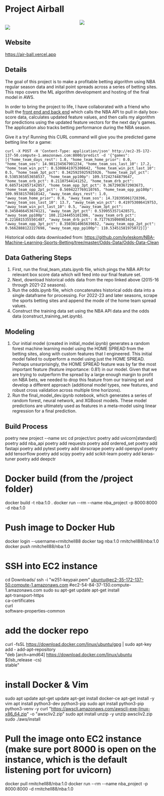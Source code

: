 # Project Airball 

<div align="center">
<img max-height='200px' src='project_airball/assets/air-ball.png'>
</div>

<img max-height='400px' src='project_airball/assets/dailypicks.png'>

## Website
https://air-ball.vercel.app

## Details
The goal of this project is to make a profitable betting algorithm using NBA regular season data and inital point spreads across a series of betting sites. This repo covers the ML algorithm development and hosting of the final model in AWS. 

In order to bring the project to life, I have collaborated with a friend who built the [front end and back end](https://github.com/birdman093/air-ball) which calls the NBA API to pull in daily box-score data, calculates updated feature values, and then calls my algorithm for predictions using the updated feature vectors for the next day's games. The application also tracks betting performance during the NBA season. 

Give it a try! Running this CURL command will give you the predicted game betting line for a game:

```curl -X POST -H 'Content-Type: application/json' http://ec2-35-172-137-50.compute-1.amazonaws.com:8000/predict -d '{"games": [{"home_team_days_rest": 1.0, "home_team_home_prior": 0.0, "home_team_sos": 14.901234567901234, "home_team_sos_last_10": 17.2, "home_team_win_pct": 0.5308641975308642, "home_team_win_pct_last_10": 0.5, "home_team_3pt_pct": 0.3425925925925926, "home_team_2pt_pct": 0.5385365853658537, "home_team_pp100p": 109.57242744879647, "home_team_orb_pct": 0.21107544141252, "home_team_drb_pct": 0.6857142857142857, "home_team_opp_3pt_pct": 0.3672903672903673, "home_team_opp_2pt_pct": 0.5694227769110765, "home_team_opp_pp100p": 109.99381570810142, "away_team_days_rest": 1.0, "away_team_home_prior": 0.0, "away_team_sos": 14.728395061728396, "away_team_sos_last_10": 13.7, "away_team_win_pct": 0.419753086419753, "away_team_win_pct_last_10": 0.5, "away_team_3pt_pct": 0.3458466453674121, "away_team_2pt_pct": 0.5399553571428571, "away_team_pp100p": 108.21244455101306, "away_team_orb_pct": 0.2216815355501487, "away_team_drb_pct": 0.7177635098983414, "away_team_opp_3pt_pct": 0.3503014065639652, "away_team_opp_2pt_pct": 0.5662888122227698, "away_team_opp_pp100p": 110.53451581975072}]}'```

Historical odds data downloaded from: https://github.com/kyleskom/NBA-Machine-Learning-Sports-Betting/tree/master/Odds-Data/Odds-Data-Clean

## Data Gathering Steps
1. First, run the final_team_stats.ipynb file, which pings the NBA API for relevant box score data which will feed into our final feature set.
2. Next, download historical odds data from the repo linked above (2015-16 through 2021-22 seasons).
3. Run the odds.ipynb file, which concatenates historical odds data into a single dataframe for processing. For 2022-23 and later seasons, scrape the sports betting sites and append the mode of the home team spread values.
4. Construct the training data set using the NBA API data and the odds data (construct_training_set.ipynb).

## Modeling
1. Our initial model (created in initial_model.ipynb) generates a random forest machine learning model using the HOME SPREAD from the betting sites, along with custom features that I engineered. This initial model failed to outperform a model using just the HOME SPREAD. Perhaps unsurprisingly, the HOME SPREAD feature was by far the most important feature (feature importance: 0.81) in our model. Given that we are trying to outperform the spread by a large enough margin to profit on NBA bets, we needed to drop this feature from our training set and develop a different approach (additional model types, new features, and robust cross validation across multiple time horizons).
2. Run the final_model_dev.ipynb notebook, which generates a series of random forest, neural network, and XGBoost models. These model predictions are ultimately used as features in a meta-model using linear regression for a final prediction.

## Build Process
poetry new project --name src
cd project/src
poetry add uvicorn[standard]
poetry add nba_api
poetry add requests
poetry add ordered_set
poetry add fastapi
poetry add pytest
poetry add sbrscrape
poetry add openpyxl
poetry add tensorflow
poetry add scipy
poetry add scikit-learn
poetry add keras-tuner
poetry add deepctr

# Docker build (from the /project folder)
docker build -t nba:1.0 .
docker run --rm --name nba_project -p 8000:8000 -d nba:1.0

# Push image to Docker Hub
docker login --username=rmitchell88
docker tag nba:1.0 rmitchell88/nba:1.0
docker push rmitchell88/nba:1.0

# SSH into EC2 instance
cd Downloads/
ssh -i "w251-keypair.pem" ubuntu@ec2-35-172-137-50.compute-1.amazonaws.com #ec2-54-84-37-130.compute-1.amazonaws.com
sudo su
apt-get update
apt-get install \
    apt-transport-https \
    ca-certificates \
    curl \
    software-properties-common
    
# add the docker repo    
curl -fsSL https://download.docker.com/linux/ubuntu/gpg | sudo apt-key add -
add-apt-repository \
   "deb [arch=amd64] https://download.docker.com/linux/ubuntu \
   $(lsb_release -cs) \
   stable"
 
# install Docker & Vim
sudo apt update
apt-get update
apt-get install docker-ce
apt-get install -y vim
apt install python3-dev python3-pip
sudo apt install python3-pip python3-venv -y
curl "https://awscli.amazonaws.com/awscli-exe-linux-x86_64.zip" -o "awscliv2.zip"
sudo apt install unzip -y
unzip awscliv2.zip
sudo ./aws/install
<!-- pip3 install numpy
pip3 install Cython
apt install awscli -->

# Pull the image onto EC2 instance (make sure port 8000 is open on the instance, which is the default listening port for uvicorn)
docker pull rmitchell88/nba:1.0
docker run --rm --name nba_project -p 8000:8000 -d rmitchell88/nba:1.0